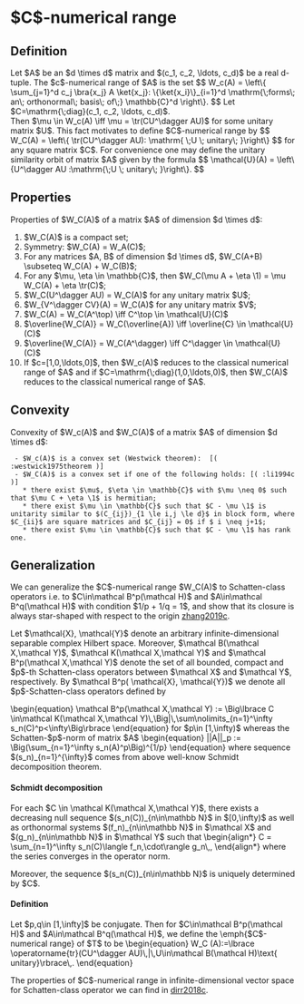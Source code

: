 \$C\$-numerical range
=====================

Definition
----------

Let \$A\$ be an \$d \\times d\$ matrix and \$(c_1, c_2, \\ldots, c_d)\$
be a real d-tuple. The \$c\$-numerical range of \$A\$ is the set \$\$
W_c(A) = \\left\\{ \\sum\_{j=1}\^d c_j \\bra{x_j} A \\ket{x_j}:
\\{\\ket{x_i}\\}\_{i=1}\^d \\mathrm{\\;forms\\; an\\; orthonormal\\;
basis\\; of\\;} \\mathbb{C}\^d \\right\\}. \$\$ Let
\$C=\\mathrm{\\;diag}(c_1, c_2, \\ldots, c_d)\$.\
Then \$\\mu \\in W_c(A) \\iff \\mu = \\tr(CU\^\\dagger AU)\$ for some
unitary matrix \$U\$. This fact motivates to define \$C\$-numerical
range by \$\$ W_C(A) = \\left\\{ \\tr(CU\^\\dagger AU): \\mathrm{ \\;U
\\; unitary\\; }\\right\\} \$\$ for any square matrix \$C\$. For
convenience one may define the unitary similarity orbit of matrix \$A\$
given by the formula \$\$ \\mathcal{U}(A) = \\left\\{U\^\\dagger AU
:\\mathrm{\\;U \\; unitary\\; }\\right\\}. \$\$

Properties
----------

Properties of \$W_C(A)\$ of a matrix \$A\$ of dimension \$d \\times d\$:

1.  \$W_C(A)\$ is a compact set;
2.  Symmetry: \$W_C(A) = W_A(C)\$;
3.  For any matrices \$A, B\$ of dimension \$d \\times d\$, \$W_C(A+B)
    \\subseteq W_C(A) + W_C(B)\$;
4.  For any \$\\mu, \\eta \\in \\mathbb{C}\$, then \$W_C(\\mu A + \\eta
    \\1) = \\mu W_C(A) + \\eta \\tr(C)\$;
5.  \$W_C(U\^\\dagger AU) = W_C(A)\$ for any unitary matrix \$U\$;
6.  \$W\_{V\^\\dagger CV}(A) = W_C(A)\$ for any unitary matrix \$V\$;
7.  \$W_C(A) = W_C(A\^\\top) \\iff C\^\\top \\in \\mathcal{U}(C)\$
8.  \$\\overline{W_C(A)} = W_C(\\overline{A}) \\iff \\overline{C} \\in
    \\mathcal{U}(C)\$
9.  \$\\overline{W_C(A)} = W_C(A\^\\dagger) \\iff C\^\\dagger \\in
    \\mathcal{U}(C)\$
10. If \$c=\[1,0,\\ldots,0\]\$, then \$W_c(A)\$ reduces to the classical
    numerical range of \$A\$ and if
    \$C=\\mathrm{\\;diag}(1,0,\\ldots,0)\$, then \$W_C(A)\$ reduces to
    the classical numerical range of \$A\$.

Convexity
---------

Convexity of \$W_c(A)\$ and \$W_C(A)\$ of a matrix \$A\$ of dimension
\$d \\times d\$:

     - $W_c(A)$ is a convex set (Westwick theorem):  [( :westwick1975theorem )]
     - $W_C(A)$ is a convex set if one of the following holds: [( :li1994c )]
       * there exist $\mu$, $\eta \in \mathbb{C}$ with $\mu \neq 0$ such that $\mu C + \eta \1$ is hermitian;
       * there exist $\mu \in \mathbb{C}$ such that $C - \mu \1$ is unitarity similar to $(C_{ij})_{1 \le i,j \le d}$ in block form, where $C_{ii}$ are square matrices and $C_{ij} = 0$ if $ i \neq j+1$;
       * there exist $\mu \in \mathbb{C}$ such that $C - \mu \1$ has rank one. 

Generalization
--------------

We can generalize the \$C\$-numerical range \$W_C(A)\$ to Schatten-class
operators i.e. to \$C\\in\\mathcal B\^p(\\mathcal H)\$ and
\$A\\in\\mathcal B\^q(\\mathcal H)\$ with condition \$1/p + 1/q = 1\$,
and show that its closure is always star-shaped with respect to the
origin [zhang2019c](@cite).

Let \$\\mathcal{X}, \\mathcal{Y}\$ denote an arbitrary
infinite-dimensional separable complex Hilbert space. Moreover,
\$\\mathcal B(\\mathcal X,\\mathcal Y)\$, \$\\mathcal K(\\mathcal
X,\\mathcal Y)\$ and \$\\mathcal B\^p(\\mathcal X,\\mathcal Y)\$ denote
the set of all bounded, compact and \$p\$-th Schatten-class operators
between \$\\mathcal X\$ and \$\\mathcal Y\$, respectively. By
\$\\mathcal B\^p( \\mathcal{X}, \\mathcal{Y})\$ we denote all
\$p\$-Schatten-class operators defined by

\\begin{equation} \\mathcal B\^p(\\mathcal X,\\mathcal Y) :=
\\Big\\lbrace C \\in\\mathcal K(\\mathcal X,\\mathcal
Y)\\,\\Big\|\\,\\sum\\nolimits\_{n=1}\^\\infty
s_n(C)\^p\<\\infty\\Big\\rbrace \\end{equation} for \$p\\in
\[1,\\infty)\$ whereas the Schatten-\$p\$-norm of matrix \$A\$
\\begin{equation} \|\|A\|\|\_p := \\Big(\\sum\_{n=1}\^\\infty
s_n(A)\^p\\Big)\^{1/p} \\end{equation} where sequence
\$(s_n)\_{n=1}\^{\\infty}\$ comes from above well-know Schmidt
decomposition theorem.

#### Schmidt decomposition

For each \$C \\in \\mathcal K(\\mathcal X,\\mathcal Y)\$, there exists a
decreasing null sequence \$(s_n(C))\_{n\\in\\mathbb N}\$ in
\$\[0,\\infty)\$ as well as orthonormal systems \$(f_n)\_{n\\in\\mathbb
N}\$ in \$\\mathcal X\$ and \$(g_n)\_{n\\in\\mathbb N}\$ in \$\\mathcal
Y\$ such that \\begin{align\*} C = \\sum\_{n=1}\^\\infty s_n(C)\\langle
f_n,\\cdot\\rangle g_n\\,, \\end{align\*} where the series converges in
the operator norm.

Moreover, the sequence \$(s_n(C))\_{n\\in\\mathbb N}\$ is uniquely
determined by \$C\$.

#### Definition

Let \$p,q\\in \[1,\\infty\]\$ be conjugate. Then for \$C\\in\\mathcal
B\^p(\\mathcal H)\$ and \$A\\in\\mathcal B\^q(\\mathcal H)\$, we define
the \\emph{\$C\$-numerical range} of \$T\$ to be \\begin{equation} W_C
(A):=\\lbrace \\operatorname{tr}(CU\^\\dagger AU)\\,\|\\,U\\in\\mathcal
B(\\mathcal H)\\text{ unitary}\\rbrace\\,. \\end{equation}

The properties of \$C\$-numerical range in infinite-dimensional vector
space for Schatten-class operator we can find in [dirr2018c](@cite).
